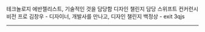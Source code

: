테크놀로지 에반젤리스트, 기술적인 것을 담당함 
디자인 챌린지 담당
스위프트 컨커런시 
비전 프로 
김창우 - 디자이너, 개발사를 만나고, 디자인 챌린지
백정상 - exit 3qjs 

---
